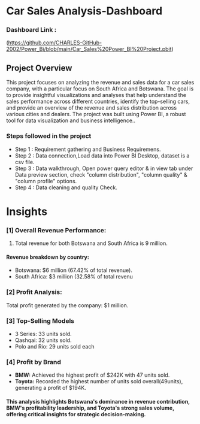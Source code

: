 # Car Sales Analysis-Dashboard

### Dashboard Link  :
(https://github.com/CHARLES-GitHub-2002/Power_Bi/blob/main/Car_Sales%20Power_BI%20Project.pbit)
## Project Overview 
This project focuses on analyzing the revenue and sales data for a car sales company, with a particular focus on South Africa and Botswana. The goal is to provide insightful visualizations and analyses that help understand the sales performance across different countries, identify the top-selling cars, and provide an overview of the revenue and sales distribution across various cities and dealers. The project was built using Power BI, a robust tool for data visualization and business intelligence..
### Steps followed in the project 
- Step 1 : Requirement gathering and Business Requiremens.
- Step 2 : Data connection,Load data into Power BI Desktop, dataset is a csv file.
- Step 3 : Data walkthrough, Open power query editor & in view tab under Data preview section, check "column distribution", "column quality" & "column profile" options.
- Step 4 : Data cleaning and quality Check.


# Insights

### [1]   Overall Revenue Performance:

 1. Total revenue for both Botswana and South Africa is 9 million.
 #### Revenue breakdown by country:
- Botswana: $6 million (67.42% of total revenue).
- South Africa: $3 million (32.58% of total revenu
           
### [2] Profit Analysis:

Total profit generated by the company: $1 million.

  
  ### [3] Top-Selling Models
- 3 Series: 33 units sold.
- Qashqai: 32 units sold.
- Polo and Rio: 29 units sold each

 ### [4] Profit by Brand
 
 - **BMW:** Achieved the highest profit of $242K with 47 units sold.
- **Toyota:**  Recorded the highest number of units sold overall(49units), generating a profit of $194K.
 
 #### This analysis highlights Botswana's dominance in revenue contribution, BMW's profitability leadership, and Toyota's strong sales volume, offering critical insights for strategic decision-making.


